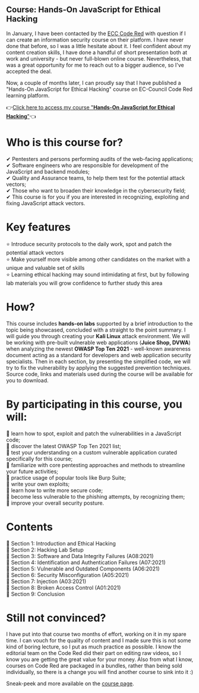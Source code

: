 ## Course: Hands-On JavaScript for Ethical Hacking

In January, I have been contacted by the [ECC Code Red](https://codered.eccouncil.org/) with question if I can create an information security course on their platform. I have never done that before, so I was a little hesitate about it. I feel confident about my content creation skills, I have done a handful of short presentation both at work and university - but never full-blown online course. Nevertheless, that was a great opportunity for me to reach out to a bigger audience, so I've accepted the deal.

Now, a couple of months later, I can proudly say that I have published a "Hands-On JavaScript for Ethical Hacking" course on EC-Council Code Red learning platform.

👉[Click here to access my course "**Hands-On JavaScript for Ethical Hacking**"](https://codered.eccouncil.org/course/hands-on-javascript-for-ethical-hacking)👈

# Who is this course for?
✔ Pentesters and persons performing audits of the web-facing applications;  
✔ Software engineers who are responsible for development of the JavaScript and backend modules;  
✔ Quality and Assurance teams, to help them test for the potential attack vectors;  
✔ Those who want to broaden their knowledge in the cybersecurity field;  
✔ This course is for you if you are interested in recognizing, exploiting and fixing JavaScript attack vectors.

# Key features
⭐ Introduce security protocols to the daily work, spot and patch the potential attack vectors  
⭐ Make yourself more visible among other candidates on the market with a unique and valuable set of skills  
⭐ Learning ethical hacking may sound intimidating at first, but by following lab materials you will grow confidence to further study this area

# How?
This course includes **hands-on labs** supported by a brief introduction to the topic being showcased, concluded with a straight to the point summary. I will guide you through creating your **Kali Linux** attack environment. We will be working with pre-built vulnerable web applications (**Juice Shop, DVWA**) when analyzing the newest **OWASP Top Ten 2021** - well-known awareness document acting as a standard for developers and web application security specialists. Then in each section, by presenting the simplified code, we will try to fix the vulnerability by applying the suggested prevention techniques.  
Source code, links and materials used during the course will be available for you to download.

# By participating in this course, you will:
🍪 learn how to spot, exploit and patch the vulnerabilities in a JavaScript code;  
🍪 discover the latest OWASP Top Ten 2021 list;  
🍪 test your understanding on a custom vulnerable application curated specifically for this course;  
🍪 familiarize with core pentesting approaches and methods to streamline your future activities;  
🍪 practice usage of popular tools like Burp Suite;  
🍪 write your own exploits;  
🍪 learn how to write more secure code;  
🍪 become less vulnerable to the phishing attempts, by recognizing them;  
🍪 improve your overall security posture.

# Contents
🔸 Section 1: Introduction and Ethical Hacking  
🔸 Section 2: Hacking Lab Setup  
🔸 Section 3: Software and Data Integrity Failures (A08:2021)  
🔸 Section 4: Identification and Authentication Failures (A07:2021)  
🔸 Section 5: Vulnerable and Outdated Components (A06:2021)  
🔸 Section 6: Security Misconfiguration (A05:2021)  
🔸 Section 7: Injection (A03:2021)  
🔸 Section 8: Broken Access Control (A01:2021)  
🔸 Section 9: Conclusion  

# Still not convinced?

I have put into that course two months of effort, working on it in my spare time. I can vouch for the quality of content and I made sure this is not some kind of boring lecture, so I put as much practice as possible. I know the editorial team on the Code Red did their part on editing raw videos, so I know you are getting the great value for your money. Also from what I know, courses on Code Red are packaged in a bundles, rather than being sold individually, so there is a change you will find another course to sink into it :)

Sneak-peek and more available on the [course page](https://codered.eccouncil.org/course/hands-on-javascript-for-ethical-hacking).
